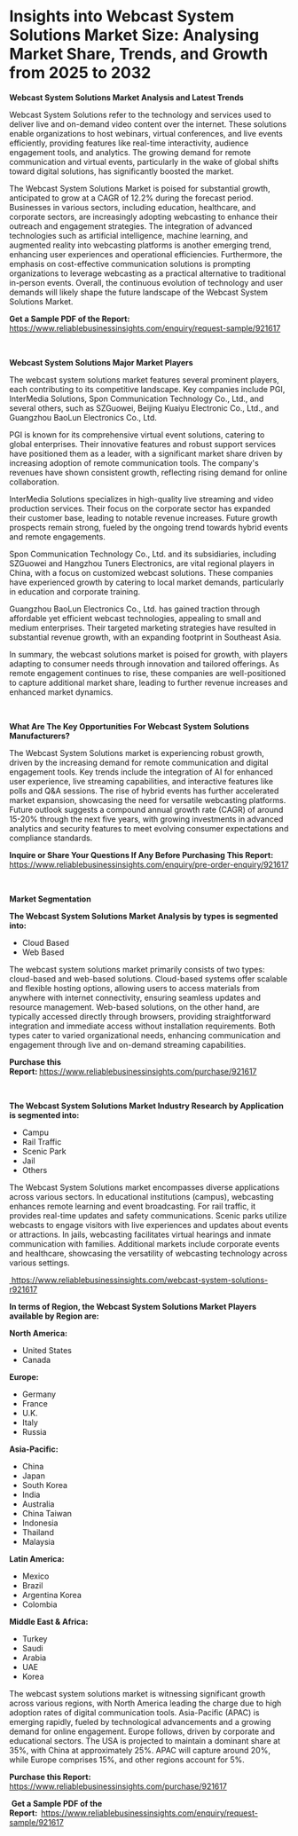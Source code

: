 <p><h1>Insights into Webcast System Solutions Market Size: Analysing Market Share, Trends, and Growth from 2025 to 2032</h1></p><p><strong>Webcast System Solutions Market Analysis and Latest Trends</strong></p>
<p><p>Webcast System Solutions refer to the technology and services used to deliver live and on-demand video content over the internet. These solutions enable organizations to host webinars, virtual conferences, and live events efficiently, providing features like real-time interactivity, audience engagement tools, and analytics. The growing demand for remote communication and virtual events, particularly in the wake of global shifts toward digital solutions, has significantly boosted the market.</p><p>The Webcast System Solutions Market is poised for substantial growth, anticipated to grow at a CAGR of 12.2% during the forecast period. Businesses in various sectors, including education, healthcare, and corporate sectors, are increasingly adopting webcasting to enhance their outreach and engagement strategies. The integration of advanced technologies such as artificial intelligence, machine learning, and augmented reality into webcasting platforms is another emerging trend, enhancing user experiences and operational efficiencies. Furthermore, the emphasis on cost-effective communication solutions is prompting organizations to leverage webcasting as a practical alternative to traditional in-person events. Overall, the continuous evolution of technology and user demands will likely shape the future landscape of the Webcast System Solutions Market.</p></p>
<p><strong>Get a Sample PDF of the Report:&nbsp;</strong> <a href="https://www.reliablebusinessinsights.com/enquiry/request-sample/921617?utm_campaign=2285&utm_medium=2&utm_source=Github&utm_content=ia&utm_term=18042025&utm_id=webcast-system-solutions">https://www.reliablebusinessinsights.com/enquiry/request-sample/921617</a></p>
<p>&nbsp;</p>
<p><strong>Webcast System Solutions Major Market Players</strong></p>
<p><p>The webcast system solutions market features several prominent players, each contributing to its competitive landscape. Key companies include PGI, InterMedia Solutions, Spon Communication Technology Co., Ltd., and several others, such as SZGuowei, Beijing Kuaiyu Electronic Co., Ltd., and Guangzhou BaoLun Electronics Co., Ltd. </p><p>PGI is known for its comprehensive virtual event solutions, catering to global enterprises. Their innovative features and robust support services have positioned them as a leader, with a significant market share driven by increasing adoption of remote communication tools. The company's revenues have shown consistent growth, reflecting rising demand for online collaboration.</p><p>InterMedia Solutions specializes in high-quality live streaming and video production services. Their focus on the corporate sector has expanded their customer base, leading to notable revenue increases. Future growth prospects remain strong, fueled by the ongoing trend towards hybrid events and remote engagements.</p><p>Spon Communication Technology Co., Ltd. and its subsidiaries, including SZGuowei and Hangzhou Tuners Electronics, are vital regional players in China, with a focus on customized webcast solutions. These companies have experienced growth by catering to local market demands, particularly in education and corporate training.</p><p>Guangzhou BaoLun Electronics Co., Ltd. has gained traction through affordable yet efficient webcast technologies, appealing to small and medium enterprises. Their targeted marketing strategies have resulted in substantial revenue growth, with an expanding footprint in Southeast Asia.</p><p>In summary, the webcast solutions market is poised for growth, with players adapting to consumer needs through innovation and tailored offerings. As remote engagement continues to rise, these companies are well-positioned to capture additional market share, leading to further revenue increases and enhanced market dynamics.</p></p>
<p>&nbsp;</p>
<p><strong>What Are The Key Opportunities For Webcast System Solutions Manufacturers?</strong></p>
<p><p>The Webcast System Solutions market is experiencing robust growth, driven by the increasing demand for remote communication and digital engagement tools. Key trends include the integration of AI for enhanced user experience, live streaming capabilities, and interactive features like polls and Q&A sessions. The rise of hybrid events has further accelerated market expansion, showcasing the need for versatile webcasting platforms. Future outlook suggests a compound annual growth rate (CAGR) of around 15-20% through the next five years, with growing investments in advanced analytics and security features to meet evolving consumer expectations and compliance standards.</p></p>
<p><strong>Inquire or Share Your Questions If Any Before Purchasing This Report:</strong> <a href="https://www.reliablebusinessinsights.com/enquiry/pre-order-enquiry/921617?utm_campaign=2285&utm_medium=2&utm_source=Github&utm_content=ia&utm_term=18042025&utm_id=webcast-system-solutions">https://www.reliablebusinessinsights.com/enquiry/pre-order-enquiry/921617</a></p>
<p>&nbsp;</p>
<p><strong>Market Segmentation</strong></p>
<p><strong>The Webcast System Solutions Market Analysis by types is segmented into:</strong></p>
<p><ul><li>Cloud Based</li><li>Web Based</li></ul></p>
<p><p>The webcast system solutions market primarily consists of two types: cloud-based and web-based solutions. Cloud-based systems offer scalable and flexible hosting options, allowing users to access materials from anywhere with internet connectivity, ensuring seamless updates and resource management. Web-based solutions, on the other hand, are typically accessed directly through browsers, providing straightforward integration and immediate access without installation requirements. Both types cater to varied organizational needs, enhancing communication and engagement through live and on-demand streaming capabilities.</p></p>
<p><strong>Purchase this Report:&nbsp;</strong><a href="https://www.reliablebusinessinsights.com/purchase/921617?utm_campaign=2285&utm_medium=2&utm_source=Github&utm_content=ia&utm_term=18042025&utm_id=webcast-system-solutions">https://www.reliablebusinessinsights.com/purchase/921617</a></p>
<p>&nbsp;</p>
<p><strong>The Webcast System Solutions Market Industry Research by Application is segmented into:</strong></p>
<p><ul><li>Campu</li><li>Rail Traffic</li><li>Scenic Park</li><li>Jail</li><li>Others</li></ul></p>
<p><p>The Webcast System Solutions market encompasses diverse applications across various sectors. In educational institutions (campus), webcasting enhances remote learning and event broadcasting. For rail traffic, it provides real-time updates and safety communications. Scenic parks utilize webcasts to engage visitors with live experiences and updates about events or attractions. In jails, webcasting facilitates virtual hearings and inmate communication with families. Additional markets include corporate events and healthcare, showcasing the versatility of webcasting technology across various settings.</p></p>
<p><a href="https://www.reliablebusinessinsights.com/webcast-system-solutions-r921617?utm_campaign=2285&utm_medium=2&utm_source=Github&utm_content=ia&utm_term=18042025&utm_id=webcast-system-solutions">&nbsp;https://www.reliablebusinessinsights.com/webcast-system-solutions-r921617</a></p>
<p><strong>In terms of Region, the Webcast System Solutions Market Players available by Region are:</strong></p>
<p>
    <p> <strong> North America: </strong>
        <ul>
            <li>United States</li>
            <li>Canada</li>
        </ul>
        </p> 
    <p> <strong> Europe: </strong>
        <ul>
            <li>Germany</li>
            <li>France</li>
            <li>U.K.</li>
            <li>Italy</li>
            <li>Russia</li>
        </ul>
        </p> 
    <p> <strong> Asia-Pacific: </strong>
        <ul>
            <li>China</li>
            <li>Japan</li>
            <li>South Korea</li>
            <li>India</li>
            <li>Australia</li>
            <li>China Taiwan</li>
            <li>Indonesia</li>
            <li>Thailand</li>
            <li>Malaysia</li>
        </ul>
        </p> 
    <p> <strong> Latin America: </strong>
        <ul>
            <li>Mexico</li>
            <li>Brazil</li>
            <li>Argentina Korea</li>
            <li>Colombia</li>
        </ul>
        </p> 
    <p> <strong> Middle East & Africa: </strong>
        <ul>
            <li>Turkey</li>
            <li>Saudi</li>
            <li>Arabia</li>
            <li>UAE</li>
            <li>Korea</li>
        </ul>
    </p>
    </p>
<p><p>The webcast system solutions market is witnessing significant growth across various regions, with North America leading the charge due to high adoption rates of digital communication tools. Asia-Pacific (APAC) is emerging rapidly, fueled by technological advancements and a growing demand for online engagement. Europe follows, driven by corporate and educational sectors. The USA is projected to maintain a dominant share at 35%, with China at approximately 25%. APAC will capture around 20%, while Europe comprises 15%, and other regions account for 5%.</p></p>
<p><strong>Purchase this Report: </strong><a href="https://www.reliablebusinessinsights.com/purchase/921617?utm_campaign=2285&utm_medium=2&utm_source=Github&utm_content=ia&utm_term=18042025&utm_id=webcast-system-solutions">https://www.reliablebusinessinsights.com/purchase/921617</a></p>
<p>&nbsp;<strong>Get a Sample PDF of the Report:&nbsp;&nbsp;</strong><a href="https://www.reliablebusinessinsights.com/enquiry/request-sample/921617?utm_campaign=2285&utm_medium=2&utm_source=Github&utm_content=ia&utm_term=18042025&utm_id=webcast-system-solutions">https://www.reliablebusinessinsights.com/enquiry/request-sample/921617</a></p>
<p><strong></strong></p>
<p><p></p><p></p><p></p></p>